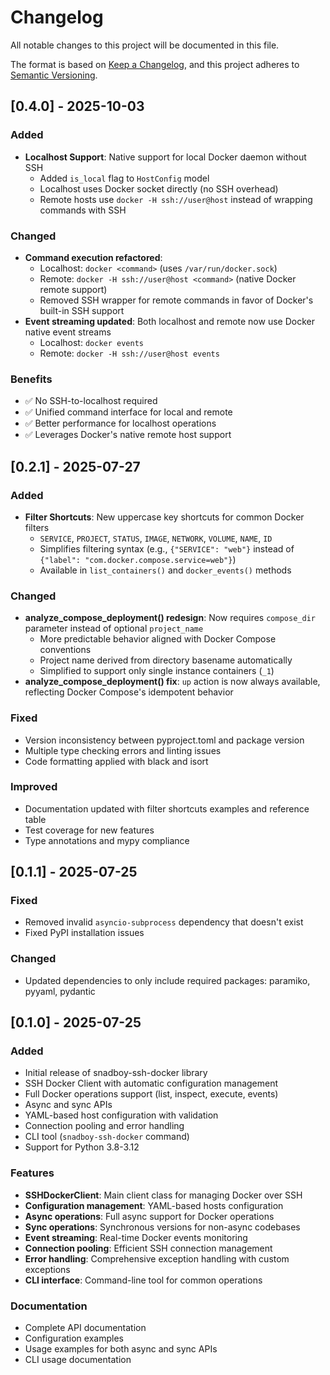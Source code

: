 # Changelog

All notable changes to this project will be documented in this file.

The format is based on [Keep a Changelog](https://keepachangelog.com/en/1.0.0/),
and this project adheres to [Semantic Versioning](https://semver.org/spec/v2.0.0.html).

## [0.4.0] - 2025-10-03

### Added
- **Localhost Support**: Native support for local Docker daemon without SSH
  - Added `is_local` flag to `HostConfig` model
  - Localhost uses Docker socket directly (no SSH overhead)
  - Remote hosts use `docker -H ssh://user@host` instead of wrapping commands with SSH

### Changed
- **Command execution refactored**:
  - Localhost: `docker <command>` (uses `/var/run/docker.sock`)
  - Remote: `docker -H ssh://user@host <command>` (native Docker remote support)
  - Removed SSH wrapper for remote commands in favor of Docker's built-in SSH support
- **Event streaming updated**: Both localhost and remote now use Docker native event streams
  - Localhost: `docker events`
  - Remote: `docker -H ssh://user@host events`

### Benefits
- ✅ No SSH-to-localhost required
- ✅ Unified command interface for local and remote
- ✅ Better performance for localhost operations
- ✅ Leverages Docker's native remote host support

## [0.2.1] - 2025-07-27

### Added
- **Filter Shortcuts**: New uppercase key shortcuts for common Docker filters
  - `SERVICE`, `PROJECT`, `STATUS`, `IMAGE`, `NETWORK`, `VOLUME`, `NAME`, `ID`
  - Simplifies filtering syntax (e.g., `{"SERVICE": "web"}` instead of `{"label": "com.docker.compose.service=web"}`)
  - Available in `list_containers()` and `docker_events()` methods

### Changed
- **analyze_compose_deployment() redesign**: Now requires `compose_dir` parameter instead of optional `project_name`
  - More predictable behavior aligned with Docker Compose conventions
  - Project name derived from directory basename automatically
  - Simplified to support only single instance containers (`_1`)
- **analyze_compose_deployment() fix**: `up` action is now always available, reflecting Docker Compose's idempotent behavior

### Fixed
- Version inconsistency between pyproject.toml and package version
- Multiple type checking errors and linting issues
- Code formatting applied with black and isort

### Improved
- Documentation updated with filter shortcuts examples and reference table
- Test coverage for new features
- Type annotations and mypy compliance

## [0.1.1] - 2025-07-25

### Fixed
- Removed invalid `asyncio-subprocess` dependency that doesn't exist
- Fixed PyPI installation issues

### Changed
- Updated dependencies to only include required packages: paramiko, pyyaml, pydantic

## [0.1.0] - 2025-07-25

### Added
- Initial release of snadboy-ssh-docker library
- SSH Docker Client with automatic configuration management
- Full Docker operations support (list, inspect, execute, events)
- Async and sync APIs
- YAML-based host configuration with validation
- Connection pooling and error handling
- CLI tool (`snadboy-ssh-docker` command)
- Support for Python 3.8-3.12

### Features
- **SSHDockerClient**: Main client class for managing Docker over SSH
- **Configuration management**: YAML-based hosts configuration
- **Async operations**: Full async support for Docker operations
- **Sync operations**: Synchronous versions for non-async codebases
- **Event streaming**: Real-time Docker events monitoring
- **Connection pooling**: Efficient SSH connection management
- **Error handling**: Comprehensive exception handling with custom exceptions
- **CLI interface**: Command-line tool for common operations

### Documentation
- Complete API documentation
- Configuration examples
- Usage examples for both async and sync APIs
- CLI usage documentation